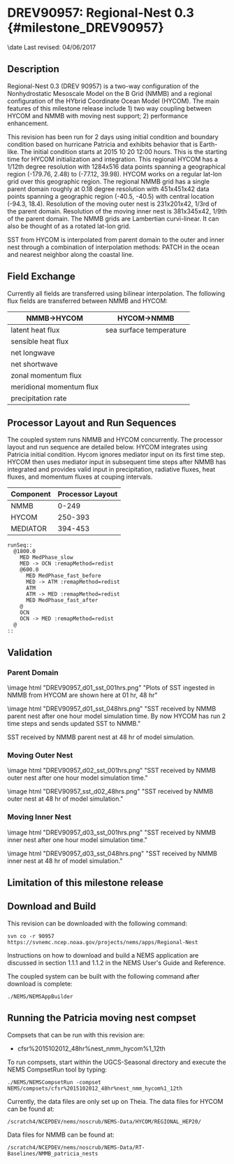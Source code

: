 DREV90957: Regional-Nest 0.3   {#milestone_DREV90957}
============================

\date Last revised: 04/06/2017

Description
-----------

Regional-Nest 0.3 (DREV 90957) is a two-way configuration of the
Nonhydrostatic Mesoscale Model on the B Grid (NMMB) and a regional
configuration of the HYbrid Coordinate Ocean Model (HYCOM). The main
features of this milestone release include 1) two way coupling between
HYCOM and NMMB with moving nest support; 2) performance enhancement.

This revision has been run for 2 days using initial condition and
boundary condition based on hurricane Patricia and exhibits behavior
that is Earth-like. The initial condition starts at 2015 10 20 12:00
hours. This is the starting time for HYCOM initialization and
integration. This regional HYCOM has a 1/12th degree resolution with
1284x516 data points spanning a geographical region (-179.76, 2.48) to
(-77.12, 39.98). HYCOM works on a regular lat-lon grid over this
geographic region. The regional NMMB grid has a single parent domain
roughly at 0.18 degree resolution with 451x451x42 data points spanning
a geographic region (-40.5, -40.5) with central location (-94.3,
18.4). Resolution of the moving outer nest is 231x201x42, 1/3rd of the
parent domain. Resolution of the moving inner nest is 381x345x42,
1/9th of the parent domain.  The NMMB grids are Lambertian
curvi-linear. It can also be thought of as a rotated lat-lon grid.

SST from HYCOM is interpolated from parent domain to the outer and
inner nest through a combination of interpolation methods: PATCH in
the ocean and nearest neighbor along the coastal line.

Field Exchange
--------------

Currently all fields are transferred using bilinear interpolation. The
following flux fields are transferred between NMMB and HYCOM:

| NMMB->HYCOM              |   HYCOM->NMMB                     |
| ------------------------ | --------------------------------- |
| latent heat flux         | sea surface temperature           |
| sensible heat flux       |                                   |      
| net longwave             |                                   |   
| net shortwave            |                                   |
| zonal momentum flux      |                                   |
| meridional momentum flux |                                   |
| precipitation rate       |                                   |
 
Processor Layout and Run Sequences
----------------------------------

The coupled system runs NMMB and HYCOM concurrently. The processor
layout and run sequence are detailed below. HYCOM integrates using
Patricia initial condition. Hycom ignores mediator input on its first
time step. HYCOM then uses mediator input in subsequent time steps
after NMMB has integrated and provides valid input in precipitation,
radiative fluxes, heat fluxes, and momentum fluxes at couping
intervals.

| Component  | Processor Layout   |
| ---------- | ------------------ |
| NMMB       | 0-249              |
| HYCOM      | 250-393            |
| MEDIATOR   | 394-453            |

    runSeq::
      @1800.0
        MED MedPhase_slow
        MED -> OCN :remapMethod=redist
        @600.0
          MED MedPhase_fast_before
          MED -> ATM :remapMethod=redist
          ATM
          ATM -> MED :remapMethod=redist
          MED MedPhase_fast_after
        @
        OCN
        OCN -> MED :remapMethod=redist
      @
    ::
 
Validation
----------

###  Parent Domain

\image html "DREV90957_d01_sst_001hrs.png" "Plots of SST ingested in NMMB from HYCOM are shown here at 01 hr, 48 hr"

\image html "DREV90957_d01_sst_048hrs.png" "SST received by NMMB parent nest after one hour model simulation time. By now HYCOM has run 2 time steps and sends updated SST to NMMB."

SST received by NMMB parent nest at 48 hr of model simulation.

### Moving Outer Nest

\image html "DREV90957_d02_sst_001hrs.png" "SST received by NMMB outer nest after one hour model simulation time."

\image html "DREV90957_sst_d02_48hrs.png" "SST received by NMMB outer nest at 48 hr of model simulation."

### Moving Inner Nest

\image html "DREV90957_d03_sst_001hrs.png" "SST received by NMMB inner nest after one hour model simulation time."

\image html "DREV90957_d03_sst_048hrs.png" "SST received by NMMB inner nest at 48 hr of model simulation."

Limitation of this milestone release
------------------------------------
 
Download and Build
------------------

This revision can be downloaded with the following command:

    svn co -r 90957 https://svnemc.ncep.noaa.gov/projects/nems/apps/Regional-Nest

Instructions on how to download and build a NEMS application are
discussed in section 1.1.1 and 1.1.2 in the NEMS User's Guide and
Reference.

The coupled system can be built with the following command after
download is complete:

    ./NEMS/NEMSAppBuilder

Running the Patricia moving nest compset
----------------------------------------

Compsets that can be run with this revision are:

 +  cfsr%2015102012_48hr%nest_nmm_hycom%1_12th

To run compsets, start within the UGCS-Seasonal directory and execute
the NEMS CompsetRun tool by typing:

    ./NEMS/NEMSCompsetRun -compset NEMS/compsets/cfsr%2015102012_48hr%nest_nmm_hycom%1_12th

Currently, the data files are only set up on Theia. The data files for HYCOM can be found at:

    /scratch4/NCEPDEV/nems/noscrub/NEMS-Data/HYCOM/REGIONAL_HEP20/

Data files for NMMB can be found at:

    /scratch4/NCEPDEV/nems/noscrub/NEMS-Data/RT-Baselines/NMMB_patricia_nests
